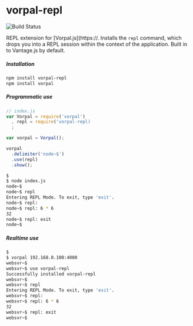 # vorpal-repl

<img src="https://travis-ci.org/vorpaljs/vorpal-repl.svg" alt="Build Status" />

REPL extension for [Vorpal.js](https://. Installs the `repl` command, which drops you into a REPL session within the context of the application. Built in to Vantage.js by default.

##### Installation

```bash
npm install vorpal-repl
npm install vorpal
```

##### Programmatic use

```js
// index.js
var Vorpal = require('vorpal')
  , repl = require('vorpal-repl)
  ;

var vorpal = Vorpal();

vorpal
  .delimiter('node~$')
  .use(repl)
  .show();
```

```bash
$
$ node index.js
node~$ 
node~$ repl
Entering REPL Mode. To exit, type 'exit'.
node~$ repl:
node~$ repl: 6 * 6
32
node~$ repl: exit
node~$
```

##### Realtime use

```bash
$
$ vorpal 192.168.0.100:4000
websvr~$ 
websvr~$ use vorpal-repl
Successfully installed vorpal-repl
websvr~$ 
websvr~$ repl
Entering REPL Mode. To exit, type 'exit'.
websvr~$ repl:
websvr~$ repl: 6 * 6
32
websvr~$ repl: exit
websvr~$
```
